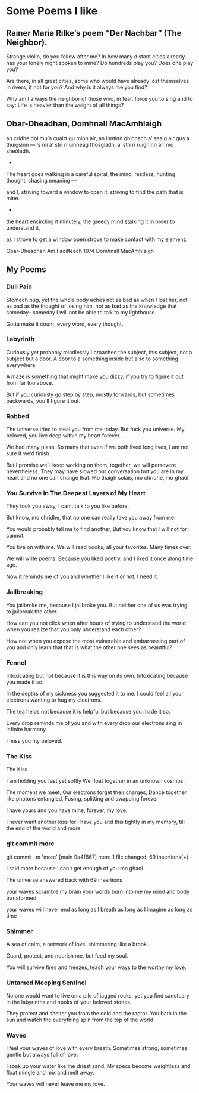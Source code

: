 # Some Poems I like

## Rainer Maria Rilke’s poem “Der Nachbar” (The Neighbor).

Strange violin, do you follow after me?
In how many distant cities already
has your lonely night spoken to mine?
Do hundreds play you? Does one play you?

Are there, in all great cities,
some who would have already lost themselves
in rivers, if not for you?
And why is it always me you find?

Why am I always the neighbor of those
who, in fear, force you to sing
and to say: Life is heavier
than the weight of all things?


## Obar-Dheadhan, Domhnall MacAmhlaigh

an cridhe dol mu’n cuairt gu mion air,
an inntinn ghionach
a’ sealg air gus a thuigsinn —
’s mi a’ strì ri uinneag
fhosgladh,
a’ strì ri ruighinn air mo sheòladh.


- 

The heart goes walking in a careful spiral,
the mind, restless,
hunting thought, chasing meaning —

and I,
striving toward a window
to open it,
striving to find the path that is mine.


-

the heart encircling it minutely,
the greedy mind
stalking it in order to understand it,

as I strove to get a window
open
strove to make contact with my element.



Obar-Dheadhan
Am Faoilteach 1974
Domhnall MacAmhlaigh


## My Poems


### Dull Pain

Stomach bug, yet the whole body aches
not as bad as when I lost her,
not as bad as the thought of losing him,
not as bad as the knowledge that someday–
someday I will not be able to talk to my lighthouse.

Gotta make it count,
every word, every thought.


### Labyrinth

Curiously yet probably mindlessly I broached the subject,
this subject, not a subject but a door.
A door to a something inside but also to something everywhere.

A maze is something that might make you dizzy,
if you try to figure it out from far too above.

But if you curiously go step by step, mostly forwards,
but sometimes backwards, you’ll figure it out.

### Robbed

The universe tried to steal you from me today.
But fuck you universe.
My beloved, you live deep within my heart forever.

We had many plans.
So many that even if we both lived long lives,
I am not sure if we’d finish.

But I promise we’ll keep working on them,
together, we will persevere nevertheless.
They may have slowed our conversation but
you are in my heart and no one can change that.
Mo thaigh solais, mo chridhe, mo ghaol.

### You Survive in The Deepest Layers of My Heart

They took you away,
I can’t talk to you like before.

But know, mo chridhe,
that no one can really take you away from me.

You would probably tell me to find another,
But you know that I will not for I cannot.

You live on with me.
We will read books, all your favorites.
Many times over.

We will write poems.
Because you liked poetry,
and I liked it once along time ago.

Now it reminds me of you and
whether I like it or not,
I need it.


### Jailbreaking

You jailbroke me,
because I jailbroke you.
But neither one of us
was trying to jailbreak the other.

How can you not click when after hours
of trying to understand the world when
you realize that you only understand each other?

How not when you expose the most vulnerable and
embarrassing part of you and only learn that
that is what the other one sees as beautiful?


### Fennel

Intoxicating but not because it is this way on its own.
Intoxicating because you made it so.

In the depths of my sickness you suggested it to me.
I could feel all your electrons wanting to hug my electrons.

The tea helps not because it is helpful but
because you made it so.

Every drop reminds me of you and
with every drop our electrons
sing in infinite harmony.

I miss you my beloved.

### The Kiss

The Kiss

I am holding you fast yet softly
We float together in an unknown cosmos.

The moment we meet, 
Our electrons forget their charges,
Dance together like photons entangled,
Fusing, splitting and swapping forever

I have yours and you have mine,
forever, my love.

I never want another kiss for I have you and this
tightly in my memory,
till the end of the world and more.


### git commit more

git commit -m 'more'
[main 9a4f867] more
 1 file changed, 69 insertions(+)

I said more because I can't get enough
of you mo ghaol

The universe answered back
with 69 insertions

your waves scramble my brain
your words burn into me
my mind and body transformed

your waves will never end
as long as I breath
as long as I imagine
as long as time 

### Shimmer

A sea of calm,
a network of love,
shimmering like a brook.

Guard, protect, and
nourish me.
but feed my soul.

You will survive fires and freezes,
teach your ways to the worthy my love.

### Untamed Meeping Sentinel

No one would want to live on a pile of jagged rocks,
yet you find sanctuary in the labyrinths and nooks
of your beloved stones. 

They protect and shelter you from the cold and the raptor.
You bath in the sun and
watch the everything spin from the top of the world.

### Waves

I feel your waves of love with every breath.
Sometimes strong, sometimes gentle but always
full of love.

I soak up your water like the driest sand.
My specs become weightless and float
mingle and mix and melt away.

Your waves will never leave me my love.




